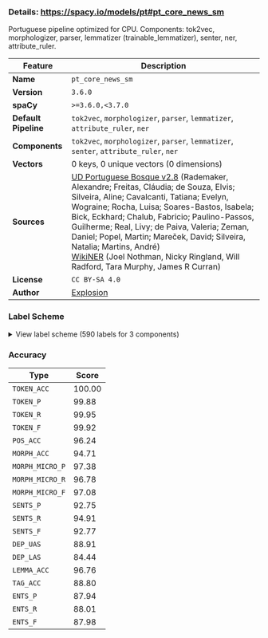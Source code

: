 ### Details: https://spacy.io/models/pt#pt_core_news_sm

Portuguese pipeline optimized for CPU. Components: tok2vec, morphologizer, parser, lemmatizer (trainable_lemmatizer), senter, ner, attribute_ruler.

| Feature | Description |
| --- | --- |
| **Name** | `pt_core_news_sm` |
| **Version** | `3.6.0` |
| **spaCy** | `>=3.6.0,<3.7.0` |
| **Default Pipeline** | `tok2vec`, `morphologizer`, `parser`, `lemmatizer`, `attribute_ruler`, `ner` |
| **Components** | `tok2vec`, `morphologizer`, `parser`, `lemmatizer`, `senter`, `attribute_ruler`, `ner` |
| **Vectors** | 0 keys, 0 unique vectors (0 dimensions) |
| **Sources** | [UD Portuguese Bosque v2.8](https://github.com/UniversalDependencies/UD_Portuguese-Bosque) (Rademaker, Alexandre; Freitas, Cláudia; de Souza, Elvis; Silveira, Aline; Cavalcanti, Tatiana; Evelyn, Wograine; Rocha, Luisa; Soares-Bastos, Isabela; Bick, Eckhard; Chalub, Fabricio; Paulino-Passos, Guilherme; Real, Livy; de Paiva, Valeria; Zeman, Daniel; Popel, Martin; Mareček, David; Silveira, Natalia; Martins, André)<br />[WikiNER](https://figshare.com/articles/Learning_multilingual_named_entity_recognition_from_Wikipedia/5462500) (Joel Nothman, Nicky Ringland, Will Radford, Tara Murphy, James R Curran) |
| **License** | `CC BY-SA 4.0` |
| **Author** | [Explosion](https://explosion.ai) |

### Label Scheme

<details>

<summary>View label scheme (590 labels for 3 components)</summary>

| Component | Labels |
| --- | --- |
| **`morphologizer`** | `Definite=Ind\|Gender=Masc\|Number=Sing\|POS=DET\|PronType=Art`, `Gender=Masc\|Number=Sing\|POS=NOUN`, `Gender=Masc\|Number=Sing\|POS=ADJ`, `Definite=Def\|Gender=Masc\|Number=Sing\|POS=DET\|PronType=Art`, `Gender=Masc\|Number=Sing\|POS=PROPN`, `Number=Sing\|POS=PROPN`, `Mood=Ind\|Number=Sing\|POS=AUX\|Person=3\|Tense=Pres\|VerbForm=Fin`, `Gender=Masc\|Number=Plur\|POS=NOUN`, `Definite=Def\|POS=ADP\|PronType=Art`, `Gender=Fem\|Number=Sing\|POS=NOUN`, `Gender=Fem\|Number=Sing\|POS=ADJ`, `POS=PUNCT`, `NumType=Card\|POS=NUM`, `POS=ADV`, `Gender=Fem\|Number=Plur\|POS=ADJ`, `Gender=Fem\|Number=Plur\|POS=NOUN`, `Definite=Def\|Gender=Masc\|Number=Sing\|POS=ADP\|PronType=Art`, `Gender=Fem\|Number=Sing\|POS=PROPN`, `Gender=Fem\|Number=Sing\|POS=VERB\|VerbForm=Part`, `POS=ADP`, `POS=PRON\|PronType=Rel`, `Mood=Ind\|Number=Sing\|POS=VERB\|Person=3\|Tense=Pres\|VerbForm=Fin`, `POS=SCONJ`, `POS=VERB\|VerbForm=Inf`, `Definite=Def\|Gender=Masc\|Number=Plur\|POS=DET\|PronType=Art`, `Gender=Masc\|Number=Plur\|POS=ADJ`, `POS=CCONJ`, `Definite=Def\|Gender=Fem\|Number=Plur\|POS=DET\|PronType=Art`, `Definite=Def\|Gender=Fem\|Number=Sing\|POS=DET\|PronType=Art`, `Definite=Ind\|Gender=Fem\|Number=Sing\|POS=DET\|PronType=Art`, `Gender=Masc\|Number=Sing\|POS=DET\|PronType=Ind`, `Mood=Sub\|Number=Sing\|POS=AUX\|Person=3\|Tense=Pres\|VerbForm=Fin`, `Definite=Def\|Gender=Masc\|Number=Plur\|POS=ADP\|PronType=Art`, `Gender=Masc\|Number=Plur\|POS=PRON\|PronType=Rel`, `Gender=Fem\|Number=Sing\|POS=PRON\|Person=3\|PronType=Prs`, `Mood=Ind\|Number=Plur\|POS=VERB\|Person=3\|Tense=Pres\|VerbForm=Fin`, `POS=ADV\|Polarity=Neg`, `Gender=Masc\|Number=Sing\|POS=DET\|PronType=Art`, `POS=X`, `Gender=Masc\|Number=Plur\|POS=PRON\|PronType=Dem`, `Gender=Fem\|Number=Plur\|POS=DET\|PronType=Ind`, `Mood=Ind\|Number=Plur\|POS=VERB\|Person=1\|Tense=Pres\|VerbForm=Fin`, `Gender=Masc\|Number=Plur\|POS=PRON\|PronType=Tot`, `Case=Acc\|Gender=Masc\|Mood=Ind\|Number=Plur\|POS=VERB\|Person=1\|PronType=Prs\|Tense=Pres\|VerbForm=Fin`, `Number=Sing\|POS=CCONJ`, `Gender=Masc\|Number=Sing\|POS=VERB\|VerbForm=Part`, `Gender=Masc\|Number=Plur\|POS=DET\|PronType=Dem`, `Case=Acc\|Gender=Masc\|Number=Plur\|POS=VERB\|Person=3\|PronType=Prs\|VerbForm=Inf`, `Gender=Masc\|Number=Sing\|POS=DET\|PronType=Dem`, `Gender=Masc\|Number=Sing\|POS=PRON\|PronType=Rel`, `Case=Acc\|Gender=Fem\|Number=Plur\|POS=VERB\|Person=3\|PronType=Prs\|VerbForm=Inf`, `Gender=Fem\|Number=Plur\|POS=PRON\|PronType=Ind`, `Gender=Masc\|Number=Plur\|POS=DET\|PronType=Prs`, `Case=Acc\|Gender=Masc\|Mood=Sub\|Number=Plur\|POS=VERB\|Person=3\|PronType=Prs\|Tense=Pres\|VerbForm=Fin`, `Number=Plur\|POS=NOUN`, `Mood=Sub\|Number=Plur\|POS=VERB\|Person=3\|Tense=Fut\|VerbForm=Fin`, `POS=AUX\|VerbForm=Inf`, `Gender=Fem\|Number=Plur\|POS=VERB\|VerbForm=Part\|Voice=Pass`, `Case=Nom\|Gender=Masc\|Number=Plur\|POS=PRON\|Person=3\|PronType=Prs`, `Gender=Masc\|Number=Sing\|POS=ADP\|PronType=Dem`, `Gender=Masc\|Number=Sing\|POS=PRON\|PronType=Dem`, `POS=VERB\|VerbForm=Ger`, `Mood=Ind\|Number=Plur\|POS=AUX\|Person=3\|Tense=Pres\|VerbForm=Fin`, `Gender=Masc\|Number=Plur\|POS=VERB\|VerbForm=Part\|Voice=Pass`, `Gender=Masc\|Number=Plur\|POS=PROPN`, `Number=Plur\|POS=AUX\|Person=3\|VerbForm=Inf`, `Gender=Fem\|Number=Sing\|POS=PRON\|PronType=Dem`, `Mood=Ind\|Number=Sing\|POS=VERB\|Person=3\|Tense=Fut\|VerbForm=Fin`, `Gender=Masc\|Number=Plur\|POS=PRON\|PronType=Ind`, `Mood=Ind\|Number=Plur\|POS=VERB\|Person=3\|Tense=Past\|VerbForm=Fin`, `Definite=Def\|Gender=Masc\|Number=Sing\|POS=PRON\|PronType=Art`, `POS=VERB\|VerbForm=Part`, `Gender=Masc\|NumType=Ord\|Number=Sing\|POS=ADJ`, `Mood=Ind\|Number=Sing\|POS=VERB\|Person=3\|Tense=Past\|VerbForm=Fin`, `Gender=Fem\|Number=Sing\|POS=DET\|PronType=Dem`, `Definite=Ind\|Gender=Fem\|Number=Sing\|POS=ADP\|PronType=Art`, `Gender=Fem\|Number=Sing\|POS=PRON\|PronType=Rel`, `Mood=Sub\|Number=Sing\|POS=VERB\|Person=3\|Tense=Pres\|VerbForm=Fin`, `Definite=Def\|Gender=Fem\|Number=Sing\|POS=ADP\|PronType=Art`, `Mood=Ind\|Number=Sing\|POS=AUX\|Person=3\|Tense=Past\|VerbForm=Fin`, `Case=Acc\|Gender=Masc\|Mood=Ind\|Number=Sing\|POS=VERB\|Person=3\|PronType=Prs\|Tense=Pres\|VerbForm=Fin`, `Case=Acc\|Gender=Masc\|Number=Plur\|POS=PRON\|Person=3\|PronType=Prs`, `Gender=Masc\|Number=Sing\|POS=VERB\|VerbForm=Part\|Voice=Pass`, `Case=Dat\|Gender=Masc\|Number=Sing\|POS=PRON\|Person=3\|PronType=Prs`, `Mood=Ind\|Number=Sing\|POS=VERB\|Person=1\|Tense=Pres\|VerbForm=Fin`, `Case=Nom\|Number=Plur\|POS=PRON\|Person=1\|PronType=Prs`, `Mood=Sub\|Number=Plur\|POS=VERB\|Person=1\|Tense=Imp\|VerbForm=Fin`, `Mood=Sub\|Number=Sing\|POS=VERB\|Person=3\|Tense=Fut\|VerbForm=Fin`, `Gender=Fem\|NumType=Ord\|Number=Plur\|POS=ADJ`, `Gender=Fem\|Number=Plur\|POS=DET\|PronType=Prs`, `Gender=Masc\|Number=Plur\|POS=DET\|PronType=Ind`, `Gender=Masc\|NumType=Ord\|Number=Plur\|POS=ADJ`, `Case=Acc\|Gender=Masc\|Mood=Ind\|Number=Plur\|POS=VERB\|Person=3\|PronType=Prs\|Tense=Pres\|VerbForm=Fin`, `NumType=Ord\|POS=ADJ`, `Definite=Def\|Gender=Masc\|Number=Sing\|POS=DET\|PronType=Dem`, `Case=Acc\|Gender=Fem\|Mood=Ind\|Number=Sing\|POS=VERB\|Person=3\|PronType=Prs\|Tense=Pres\|VerbForm=Fin`, `Gender=Masc\|Number=Sing\|POS=PRON\|PronType=Ind`, `Number=Plur\|POS=ADJ`, `Gender=Fem\|Number=Sing\|POS=VERB\|VerbForm=Part\|Voice=Pass`, `Mood=Ind\|Number=Sing\|POS=AUX\|Person=3\|Tense=Fut\|VerbForm=Fin`, `Gender=Masc\|Number=Sing\|POS=SCONJ\|PronType=Dem`, `Mood=Sub\|Number=Sing\|POS=AUX\|Person=3\|Tense=Fut\|VerbForm=Fin`, `Gender=Fem\|Number=Sing\|POS=DET\|PronType=Tot`, `Gender=Fem\|Number=Sing\|POS=PRON\|PronType=Ind`, `Gender=Masc\|Number=Plur\|POS=VERB\|VerbForm=Part`, `Gender=Fem\|Number=Plur\|POS=VERB\|VerbForm=Part`, `Gender=Masc\|NumType=Mult\|Number=Sing\|POS=NUM`, `Number=Sing\|POS=PRON\|PronType=Ind`, `Mood=Ind\|Number=Plur\|POS=AUX\|Person=3\|Tense=Past\|VerbForm=Fin`, `Case=Acc\|Gender=Fem\|Number=Plur\|POS=PRON\|Person=3\|PronType=Prs`, `Mood=Cnd\|Number=Sing\|POS=VERB\|Person=3\|VerbForm=Fin`, `Gender=Fem\|Number=Plur\|POS=PRON\|PronType=Rel`, `Number=Plur\|POS=PRON\|Person=1\|PronType=Prs`, `Mood=Sub\|Number=Plur\|POS=VERB\|Person=3\|Tense=Pres\|VerbForm=Fin`, `Case=Acc\|Gender=Fem\|Number=Sing\|POS=PRON\|Person=3\|PronType=Prs`, `Gender=Masc\|Number=Plur\|POS=DET\|PronType=Tot`, `Gender=Masc\|Number=Sing\|POS=PROPN\|PronType=Art`, `Gender=Fem\|Number=Sing\|POS=DET\|PronType=Prs`, `Case=Acc\|Gender=Masc\|Number=Sing\|POS=PRON\|Person=3\|PronType=Prs`, `Number=Sing\|POS=VERB\|Person=3\|VerbForm=Inf`, `Case=Nom\|Gender=Masc\|Number=Sing\|POS=PRON\|Person=1\|PronType=Prs`, `Mood=Ind\|Number=Sing\|POS=AUX\|Person=1\|Tense=Pres\|VerbForm=Fin`, `Mood=Ind\|Number=Sing\|POS=VERB\|Person=1\|Tense=Past\|VerbForm=Fin`, `Case=Nom\|Gender=Fem\|Number=Sing\|POS=PRON\|Person=3\|PronType=Prs`, `Case=Acc\|Number=Plur\|POS=PRON\|Person=1\|PronType=Prs`, `Mood=Sub\|Number=Sing\|POS=VERB\|Person=3\|Tense=Imp\|VerbForm=Fin`, `Mood=Cnd\|Number=Sing\|POS=AUX\|Person=3\|VerbForm=Fin`, `POS=AUX\|VerbForm=Part`, `POS=SPACE`, `Gender=Fem\|Number=Sing\|POS=DET\|PronType=Ind`, `Case=Nom\|Gender=Masc\|Number=Sing\|POS=PRON\|Person=3\|PronType=Prs`, `Mood=Ind\|Number=Sing\|POS=AUX\|Person=1\|Tense=Past\|VerbForm=Fin`, `Case=Nom\|Number=Sing\|POS=PRON\|Person=1\|PronType=Prs`, `Number=Sing\|POS=PRON\|PronType=Rel`, `Number=Sing\|POS=DET\|PronType=Art`, `Definite=Def\|Gender=Fem\|Number=Plur\|POS=ADP\|PronType=Art`, `Mood=Ind\|Number=Plur\|POS=VERB\|Person=3\|Tense=Imp\|VerbForm=Fin`, `Mood=Ind\|Number=Sing\|POS=AUX\|Person=3\|Tense=Imp\|VerbForm=Fin`, `Gender=Masc\|NumType=Frac\|Number=Sing\|POS=NUM`, `Gender=Masc\|Number=Sing\|POS=DET\|PronType=Prs`, `Mood=Ind\|Number=Sing\|POS=VERB\|Person=3\|Tense=Imp\|VerbForm=Fin`, `Mood=Ind\|Number=Plur\|POS=AUX\|Person=3\|Tense=Imp\|VerbForm=Fin`, `Case=Acc\|Gender=Masc\|Mood=Ind\|Number=Sing\|POS=PRON\|Person=3\|PronType=Prs\|Tense=Pres\|VerbForm=Fin`, `Gender=Fem\|Number=Sing\|POS=ADP\|PronType=Dem`, `Gender=Masc\|Number=Plur\|POS=DET\|PronType=Art`, `Case=Acc\|Gender=Masc\|Number=Sing\|POS=PRON\|Person=1\|PronType=Prs`, `Gender=Fem\|NumType=Ord\|Number=Sing\|POS=ADJ`, `Case=Acc\|Gender=Masc\|Number=Sing\|POS=VERB\|Person=3\|PronType=Prs\|VerbForm=Inf`, `Number=Plur\|POS=VERB\|Person=3\|VerbForm=Inf`, `Definite=Def\|Gender=Masc\|Number=Sing\|POS=SCONJ\|PronType=Art`, `Definite=Def\|POS=SCONJ\|PronType=Art`, `Gender=Masc\|Number=Plur\|POS=ADP\|PronType=Art`, `Mood=Ind\|Number=Sing\|POS=VERB\|Person=3\|Tense=Pqp\|VerbForm=Fin`, `Case=Acc\|Gender=Masc\|Mood=Ind\|Number=Sing\|POS=VERB\|Person=3\|PronType=Prs\|Tense=Past\|VerbForm=Fin`, `Gender=Fem\|Number=Plur\|POS=PRON\|PronType=Dem`, `Gender=Fem\|Number=Plur\|POS=PROPN`, `Case=Acc\|POS=PRON\|PronType=Prs`, `Mood=Ind\|Number=Plur\|POS=VERB\|Person=3\|VerbForm=Fin`, `POS=AUX`, `Case=Acc\|Mood=Ind\|Number=Sing\|POS=VERB\|Person=3\|PronType=Prs\|Tense=Past\|VerbForm=Fin`, `Gender=Masc\|Number=Sing\|POS=ADP\|PronType=Art`, `Gender=Fem\|Number=Sing\|POS=ADP\|PronType=Art`, `POS=INTJ`, `Case=Acc\|Mood=Ind\|Number=Sing\|POS=VERB\|Person=3\|PronType=Prs\|Tense=Pres\|VerbForm=Fin`, `Number=Sing\|POS=PRON\|PronType=Int`, `Gender=Fem\|Number=Sing\|POS=DET\|PronType=Rel`, `Gender=Masc\|Number=Sing\|POS=DET\|PronType=Emp`, `Case=Acc\|Mood=Sub\|Number=Sing\|POS=VERB\|Person=3\|PronType=Prs\|Tense=Pres\|VerbForm=Fin`, `Gender=Masc\|POS=PRON\|PronType=Ind`, `Gender=Fem\|Number=Plur\|POS=DET\|PronType=Rel`, `Gender=Masc\|Number=Sing\|POS=PRON\|Person=3\|PronType=Prs`, `Definite=Ind\|Gender=Masc\|Number=Sing\|POS=ADP\|PronType=Art`, `Mood=Ind\|Number=Sing\|POS=AUX\|Person=3\|Tense=Pqp\|VerbForm=Fin`, `Mood=Ind\|Number=Sing\|POS=VERB\|Person=2\|Tense=Past\|VerbForm=Fin`, `Mood=Ind\|Number=Sing\|POS=AUX\|Person=2\|Tense=Pres\|VerbForm=Fin`, `Case=Dat\|Gender=Masc\|Mood=Ind\|Number=Sing\|POS=VERB\|Person=3\|PronType=Prs\|Tense=Pres\|VerbForm=Fin`, `Case=Acc\|Gender=Fem\|Mood=Ind\|Number=Plur,Sing\|POS=VERB\|Person=3\|PronType=Prs\|Tense=Pres\|VerbForm=Fin`, `Case=Acc\|Number=Sing\|POS=PRON\|Person=3\|PronType=Prs`, `Case=Acc\|Gender=Masc\|POS=VERB\|PronType=Prs\|VerbForm=Inf`, `Mood=Ind\|Number=Plur\|POS=AUX\|Person=3\|Tense=Fut\|VerbForm=Fin`, `Case=Acc\|Gender=Fem\|Mood=Ind\|Number=Sing\|POS=VERB\|Person=3\|PronType=Prs\|Tense=Fut\|VerbForm=Fin`, `Gender=Fem\|Number=Sing\|POS=DET\|PronType=Emp`, `Case=Acc\|Gender=Fem\|Number=Sing\|POS=VERB\|Person=3\|PronType=Prs\|VerbForm=Inf`, `Gender=Masc\|Number=Plur\|POS=NOUN\|Voice=Pass`, `Gender=Fem\|Number=Plur\|POS=PRON\|Person=1\|PronType=Prs`, `Gender=Masc\|Number=Sing\|POS=DET\|PronType=Tot`, `Mood=Ind\|Number=Plur\|POS=VERB\|Person=3\|Tense=Fut\|VerbForm=Fin`, `Case=Acc\|Gender=Fem\|Mood=Ind\|Number=Plur\|POS=VERB\|Person=3\|PronType=Prs\|Tense=Pres\|VerbForm=Fin`, `Gender=Masc\|Number=Sing\|POS=DET\|PronType=Int`, `Case=Acc\|POS=VERB\|PronType=Prs\|VerbForm=Ger`, `Gender=Fem\|Number=Plur\|POS=DET\|PronType=Dem`, `Case=Acc\|Mood=Ind\|Number=Sing\|POS=VERB\|Person=3\|PronType=Prs\|Tense=Imp\|VerbForm=Fin`, `Number=Sing\|POS=ADJ`, `Mood=Cnd\|Number=Sing\|POS=VERB\|Person=1\|VerbForm=Fin`, `Mood=Sub\|Number=Plur\|POS=VERB\|Person=1\|Tense=Pres\|VerbForm=Fin`, `Gender=Fem\|Number=Plur\|POS=DET\|PronType=Tot`, `Gender=Masc\|Number=Plur\|POS=ADP\|PronType=Dem`, `Case=Acc\|Gender=Masc\|Mood=Ind\|Number=Plur\|POS=VERB\|Person=3\|PronType=Prs\|Tense=Past\|VerbForm=Fin`, `Mood=Sub\|Number=Plur\|POS=VERB\|Person=3\|Tense=Imp\|VerbForm=Fin`, `Mood=Cnd\|Number=Plur\|POS=VERB\|Person=3\|VerbForm=Fin`, `Gender=Masc\|Number=Plur\|POS=PRON\|Person=3\|PronType=Prs`, `Case=Acc\|Gender=Fem\|Mood=Ind\|Number=Plur\|POS=VERB\|Person=3\|PronType=Prs\|Tense=Past\|VerbForm=Fin`, `Number=Sing\|POS=AUX\|Person=3\|VerbForm=Inf`, `Gender=Masc\|Number=Plur\|POS=PRON\|PronType=Int`, `Gender=Masc\|Number=Sing\|POS=PRON\|PronType=Int`, `Mood=Ind\|Number=Plur\|POS=VERB\|Person=1\|Tense=Imp\|VerbForm=Fin`, `Gender=Masc\|Number=Plur\|POS=DET\|PronType=Int`, `Gender=Fem\|Number=Plur\|POS=DET\|PronType=Int`, `Gender=Masc\|Number=Sing\|POS=NUM`, `Number=Sing\|POS=NOUN`, `Case=Acc\|Mood=Ind\|Number=Sing\|POS=VERB\|Person=3\|PronType=Prs\|Tense=Fut\|VerbForm=Fin`, `Gender=Fem\|Number=Plur\|POS=ADP\|PronType=Art`, `Gender=Fem\|Number=Plur\|POS=ADP\|PronType=Dem`, `Case=Dat\|Gender=Masc\|Number=Sing\|POS=PRON\|Person=1\|PronType=Prs`, `Mood=Ind\|Number=Sing\|POS=AUX\|Person=1\|Tense=Imp\|VerbForm=Fin`, `Mood=Ind\|Number=Sing\|POS=VERB\|Person=1\|Tense=Imp\|VerbForm=Fin`, `Gender=Masc\|Number=Sing\|POS=PART`, `Number=Sing\|POS=PRON\|Person=3\|PronType=Prs`, `Number=Plur\|POS=DET\|PronType=Ind`, `Case=Acc\|Mood=Ind\|Number=Sing\|POS=AUX\|Person=3\|PronType=Prs\|Tense=Pres\|VerbForm=Fin`, `Case=Dat\|Gender=Masc\|Number=Plur\|POS=VERB\|Person=3\|PronType=Prs\|VerbForm=Inf`, `Gender=Masc\|Number=Sing\|POS=ADV`, `Gender=Masc\|Number=Sing\|POS=DET\|PronType=Rel`, `Case=Dat\|Mood=Ind\|Number=Sing\|POS=VERB\|Person=3\|PronType=Prs\|Tense=Past\|VerbForm=Fin`, `Case=Dat\|Gender=Masc\|Mood=Ind\|Number=Sing\|POS=VERB\|Person=3\|PronType=Prs\|Tense=Past\|VerbForm=Fin`, `Gender=Fem\|Number=Sing\|POS=DET\|PronType=Neg`, `Mood=Sub\|Number=Sing\|POS=AUX\|Person=3\|Tense=Imp\|VerbForm=Fin`, `Case=Dat\|Gender=Masc\|Number=Sing\|POS=AUX\|Person=3\|PronType=Prs\|VerbForm=Ger`, `NumType=Card\|POS=DET`, `Number=Plur\|POS=VERB\|Person=1\|VerbForm=Inf`, `Gender=Fem\|Number=Sing\|POS=PRON\|PronType=Int`, `Mood=Cnd\|Number=Plur\|POS=AUX\|Person=3\|VerbForm=Fin`, `Gender=Masc\|POS=ADJ`, `POS=NOUN`, `POS=AUX\|VerbForm=Ger`, `Case=Dat\|Mood=Ind\|Number=Plur,Sing\|POS=VERB\|Person=1,3\|PronType=Prs\|Tense=Past\|VerbForm=Fin`, `Case=Acc\|Mood=Ind\|Number=Plur,Sing\|POS=VERB\|Person=1,3\|PronType=Prs\|Tense=Pres\|VerbForm=Fin`, `Mood=Ind\|Number=Plur\|POS=AUX\|Person=1\|Tense=Pres\|VerbForm=Fin`, `Case=Acc\|Mood=Ind\|Number=Sing\|POS=VERB\|Person=1\|PronType=Prs\|Tense=Past\|VerbForm=Fin`, `Case=Acc\|Gender=Fem\|Number=Sing\|POS=AUX\|Person=3\|PronType=Prs\|VerbForm=Inf`, `Case=Acc\|Gender=Masc\|Number=Sing\|POS=PRON\|Person=2\|PronType=Prs`, `Mood=Ind\|Number=Sing\|POS=VERB\|Person=2\|Tense=Pres\|VerbForm=Fin`, `Case=Dat\|Gender=Fem\|Number=Sing\|POS=PRON\|Person=3\|PronType=Prs`, `Definite=Def\|Gender=Fem\|Number=Sing\|POS=SCONJ\|PronType=Art`, `Case=Acc\|Mood=Ind\|Number=Plur\|POS=VERB\|Person=1\|PronType=Prs\|Tense=Pres\|VerbForm=Fin`, `Mood=Sub\|Number=Plur\|POS=AUX\|Person=3\|Tense=Fut\|VerbForm=Fin`, `Case=Dat\|Gender=Masc\|Number=Plur\|POS=PRON\|Person=3\|PronType=Prs`, `Gender=Fem\|Number=Sing\|POS=DET\|PronType=Art`, `Gender=Fem\|Number=Sing\|POS=DET`, `Case=Acc\|Gender=Fem\|Mood=Ind\|Number=Plur,Sing\|POS=VERB\|Person=3\|PronType=Prs\|Tense=Past\|VerbForm=Fin`, `Gender=Fem\|Number=Plur\|POS=DET\|PronType=Art`, `Mood=Ind\|Number=Plur\|POS=AUX\|Person=3\|VerbForm=Fin`, `Case=Dat\|Gender=Masc\|Mood=Ind\|Number=Plur,Sing\|POS=VERB\|Person=3\|PronType=Prs\|Tense=Imp\|VerbForm=Fin`, `Case=Dat\|Number=Sing\|POS=PRON\|Person=3\|PronType=Prs`, `Gender=Masc\|Number=Plur\|POS=DET\|PronType=Emp`, `POS=PRON\|PronType=Prs`, `Gender=Masc\|Number=Plur\|POS=DET`, `Case=Dat\|Gender=Fem\|Number=Sing\|POS=VERB\|Person=3\|PronType=Prs\|VerbForm=Inf`, `Case=Dat\|Gender=Masc\|Mood=Ind\|Number=Plur,Sing\|POS=VERB\|Person=3\|PronType=Prs\|Tense=Past\|VerbForm=Fin`, `Case=Acc\|Gender=Masc\|Mood=Ind\|Number=Sing\|POS=VERB\|Person=1,3\|PronType=Prs\|Tense=Past\|VerbForm=Fin`, `Case=Dat\|Gender=Masc\|Mood=Ind\|Number=Plur,Sing\|POS=VERB\|Person=1,3\|PronType=Prs\|Tense=Past\|VerbForm=Fin`, `Mood=Ind\|Number=Sing\|POS=AUX\|Tense=Imp\|VerbForm=Fin`, `Gender=Fem\|Number=Plur\|POS=PRON\|PronType=Tot`, `Definite=Def\|POS=DET\|PronType=Art`, `Case=Acc\|Gender=Masc\|POS=PRON\|PronType=Prs`, `POS=VERB\|VerbForm=Fin`, `Gender=Masc\|NumType=Card\|Number=Sing\|POS=NUM`, `Definite=Def\|Gender=Masc\|Number=Plur\|POS=PRON\|PronType=Art`, `Gender=Masc\|Number=Sing\|POS=DET\|PronType=Neg`, `POS=VERB\|VerbForm=Inf\|Voice=Pass`, `Case=Acc\|Gender=Fem\|Number=Plur\|POS=VERB\|Person=3\|PronType=Prs\|VerbForm=Ger`, `Case=Acc\|Number=Sing\|POS=PRON\|Person=1\|PronType=Prs`, `Gender=Masc\|Number=Sing\|POS=AUX\|VerbForm=Part`, `Case=Acc\|Mood=Ind\|Number=Plur\|POS=VERB\|Person=1\|PronType=Prs\|Tense=Past\|VerbForm=Fin`, `POS=PRON\|Person=3\|PronType=Prs\|Reflex=Yes`, `Number=Plur\|POS=VERB\|Person=3\|Tense=Pres\|VerbForm=Inf`, `Case=Dat\|Gender=Masc\|Number=Plur\|POS=PRON\|Person=1\|PronType=Prs`, `Mood=Ind\|Number=Plur\|POS=AUX\|Person=1\|Tense=Imp\|VerbForm=Fin`, `Gender=Masc\|Number=Sing\|POS=PRON\|Person=1\|PronType=Prs`, `Mood=Sub\|Number=Sing\|POS=VERB\|Person=1\|Tense=Imp\|VerbForm=Fin`, `Number=Sing\|POS=PROPN\|PronType=Art`, `Case=Dat\|Number=Sing\|POS=VERB\|Person=3\|PronType=Prs\|VerbForm=Inf`, `Case=Acc\|Gender=Masc\|Mood=Ind\|Number=Plur\|POS=AUX\|Person=3\|PronType=Prs\|Tense=Imp\|VerbForm=Fin`, `Case=Acc\|Gender=Masc\|Number=Sing\|POS=VERB\|Person=1\|PronType=Prs\|VerbForm=Inf`, `Case=Acc\|Gender=Fem\|Mood=Ind\|Number=Sing\|POS=VERB\|Person=3\|PronType=Prs\|Tense=Pqp\|VerbForm=Fin`, `Mood=Sub\|Number=Plur\|POS=VERB\|Person=1\|Tense=Fut\|VerbForm=Fin`, `Number=Sing\|POS=PRON\|Person=1\|PronType=Prs`, `Gender=Fem\|Number=Sing\|POS=ADJ\|PronType=Dem`, `Case=Acc\|Gender=Masc\|Mood=Ind\|Number=Plur\|POS=VERB\|Person=3\|PronType=Prs\|Tense=Imp\|VerbForm=Fin`, `Case=Acc\|Gender=Fem\|Mood=Ind\|Number=Sing\|POS=VERB\|Person=3\|PronType=Prs\|Tense=Past\|VerbForm=Fin`, `Case=Acc\|Gender=Masc\|Number=Plur\|POS=PRON\|Person=1\|PronType=Prs`, `Number=Plur\|POS=AUX\|Person=1\|Tense=Past`, `Case=Nom\|Gender=Masc\|Number=Plur\|POS=PRON\|Person=1\|PronType=Prs`, `Mood=Ind\|Number=Plur\|POS=VERB\|Person=1\|Tense=Past\|VerbForm=Fin`, `Mood=Ind\|Number=Sing\|POS=VERB\|Person=3\|Tense=Past\|VerbForm=Fin\|Voice=Pass`, `Case=Acc\|Gender=Masc\|Number=Sing\|POS=PRON\|Person=3\|PronType=Dem`, `Gender=Masc\|Number=Sing\|POS=PRON\|PronType=Neg`, `POS=PRON\|PronType=Dem`, `Gender=Masc\|Number=Sing\|POS=DET`, `Case=Acc\|Gender=Masc\|Number=Sing\|POS=ADV\|Person=3\|PronType=Prs`, `Case=Acc\|Gender=Fem\|Number=Sing\|POS=VERB\|Person=3\|PronType=Prs\|VerbForm=Ger`, `POS=PRON\|PronType=Ind`, `Case=Acc\|Gender=Masc\|Mood=Ind\|Number=Plur\|POS=VERB\|Person=3\|PronType=Prs\|Tense=Fut\|VerbForm=Fin`, `Gender=Masc\|Number=Sing\|POS=PRON\|PronType=Tot`, `Case=Dat\|Mood=Ind\|Number=Sing\|POS=VERB\|Person=1,3\|PronType=Prs\|Tense=Past\|VerbForm=Fin`, `Gender=Fem\|Number=Plur\|POS=PRON\|Person=3\|PronType=Prs`, `Case=Acc\|POS=VERB\|PronType=Prs\|VerbForm=Inf`, `Case=Acc\|Gender=Fem\|Number=Sing\|POS=PRON\|Person=1\|PronType=Prs`, `Mood=Ind\|Number=Plur\|POS=VERB\|Person=1\|Tense=Fut\|VerbForm=Fin`, `Gender=Masc\|Number=Sing\|POS=X`, `Case=Nom\|Gender=Fem\|Number=Plur\|POS=PRON\|Person=3\|PronType=Prs`, `Case=Acc\|Gender=Fem\|Mood=Ind\|Number=Sing\|POS=VERB\|Person=1,3\|PronType=Prs\|Tense=Past\|VerbForm=Fin`, `Case=Nom\|Number=Plur\|POS=PRON\|Person=3\|PronType=Prs`, `Case=Dat\|Mood=Ind\|Number=Sing\|POS=VERB\|Person=1,3\|PronType=Prs\|Tense=Pres\|VerbForm=Fin`, `Gender=Masc\|Number=Plur\|POS=DET\|PronType=Rel`, `Gender=Masc\|Number=Sing\|POS=SCONJ`, `Gender=Masc\|Number=Sing\|POS=PRON`, `Gender=Fem\|POS=DET\|PronType=Dem`, `Gender=Masc\|Number=Plur\|POS=NUM`, `Case=Acc\|Gender=Masc\|Number=Sing\|POS=VERB\|Person=3\|PronType=Prs\|VerbForm=Ger`, `Definite=Def\|Gender=Fem\|Number=Plur\|POS=PRON\|PronType=Dem`, `Case=Dat\|Number=Plur\|POS=PRON\|Person=1\|PronType=Prs`, `Mood=Ind\|Number=Sing\|POS=VERB\|Person=1\|Tense=Fut\|VerbForm=Fin`, `Case=Acc\|Mood=Ind\|Number=Sing\|POS=AUX\|Person=1\|PronType=Prs\|Tense=Pres\|VerbForm=Fin`, `Mood=Ind\|Number=Plur\|POS=VERB\|Person=3\|Tense=Pres\|VerbForm=Fin\|Voice=Pass`, `Case=Dat\|Gender=Masc\|Number=Sing\|POS=VERB\|Person=3\|PronType=Prs\|VerbForm=Inf`, `Case=Acc\|Gender=Masc\|Mood=Ind\|Number=Sing\|POS=VERB\|Person=3\|PronType=Prs\|Tense=Imp\|VerbForm=Fin`, `POS=ADP\|PronType=Dem`, `Definite=Def\|Gender=Fem\|POS=ADP\|PronType=Art`, `POS=ADP\|PronType=Art`, `Gender=Masc\|Number=Sing\|POS=ADP`, `Gender=Masc\|Number=Sing\|POS=ADP\|Person=3\|PronType=Prs`, `Mood=Ind\|Number=Plur\|POS=AUX\|Person=3\|Tense=Pqp\|VerbForm=Fin`, `Case=Dat\|Gender=Fem\|Mood=Ind\|Number=Sing\|POS=VERB\|Person=3\|PronType=Prs\|Tense=Past\|VerbForm=Fin`, `Case=Acc\|Gender=Fem\|Mood=Ind\|Number=Plur,Sing\|POS=VERB\|Person=3\|PronType=Prs\|Tense=Imp\|VerbForm=Fin`, `Mood=Ind\|Number=Sing\|POS=VERB\|Tense=Imp\|VerbForm=Fin`, `Case=Dat\|Gender=Fem\|Mood=Ind\|Number=Sing\|POS=VERB\|Person=3\|PronType=Prs\|Tense=Pres\|VerbForm=Fin`, `POS=DET`, `Gender=Fem\|Number=Plur\|POS=DET\|PronType=Emp`, `Definite=Def\|Gender=Fem\|Number=Sing\|POS=PRON\|PronType=Art`, `Case=Acc\|Gender=Masc\|Mood=Sub\|Number=Sing\|POS=VERB\|Person=3\|PronType=Prs\|Tense=Pres\|VerbForm=Fin`, `Case=Dat\|Mood=Ind\|Number=Plur,Sing\|POS=VERB\|Person=1,3\|PronType=Prs\|Tense=Pres\|VerbForm=Fin`, `Number=Plur\|POS=AUX\|Person=1\|VerbForm=Inf`, `Case=Acc\|Gender=Masc\|Mood=Ind\|Number=Sing\|POS=VERB\|Person=1\|PronType=Prs\|Tense=Pres\|VerbForm=Fin`, `Degree=Cmp\|POS=ADJ`, `Gender=Fem\|Number=Plur\|POS=ADP\|PronType=Ind`, `Case=Dat\|Number=Sing\|POS=PRON\|Person=1\|PronType=Prs`, `Definite=Def\|Gender=Masc\|Number=Plur\|POS=PRON\|PronType=Dem`, `Case=Acc\|Mood=Ind\|Number=Plur\|POS=VERB\|Person=3\|PronType=Prs\|Tense=Pres\|VerbForm=Fin`, `Mood=Sub\|Number=Plur\|POS=AUX\|Person=3\|Tense=Imp\|VerbForm=Fin`, `Number=Sing\|POS=VERB\|Person=3\|VerbForm=Inf\|Voice=Pass`, `Mood=Sub\|Number=Plur\|POS=AUX\|Person=3\|Tense=Pres\|VerbForm=Fin`, `Case=Acc\|Mood=Ind\|Number=Plur,Sing\|POS=VERB\|Person=1,3\|PronType=Prs\|Tense=Past\|VerbForm=Fin`, `Case=Acc\|Number=Plur\|POS=VERB\|Person=2\|PronType=Prs\|VerbForm=Inf`, `Mood=Sub\|Number=Sing\|POS=VERB\|Person=3\|PronType=Prs\|Tense=Pres\|VerbForm=Fin`, `Case=Acc\|Gender=Masc\|Mood=Ind\|Number=Sing\|POS=AUX\|Person=3\|PronType=Prs\|Tense=Pres\|VerbForm=Fin`, `Gender=Fem,Masc\|Number=Sing\|POS=PROPN`, `POS=PRON\|PronType=Int`, `Gender=Fem\|Number=Plur\|POS=NUM`, `POS=PRON\|PronType=Neg`, `Gender=Fem\|Number=Sing\|POS=SCONJ\|PronType=Dem`, `POS=SYM`, `Mood=Ind\|Number=Plur\|POS=VERB\|Person=3\|Tense=Pqp\|VerbForm=Fin`, `Gender=Fem\|Number=Sing\|POS=X`, `Case=Dat\|Mood=Ind\|Number=Plur\|POS=VERB\|Person=1\|PronType=Prs\|Tense=Pres\|VerbForm=Fin`, `Gender=Masc\|NumType=Sets\|Number=Sing\|POS=NUM`, `Foreign=Yes\|POS=NOUN`, `Case=Dat\|Gender=Fem\|Number=Sing\|POS=VERB\|Person=3\|PronType=Prs\|VerbForm=Ger`, `Case=Acc\|POS=AUX\|PronType=Prs\|VerbForm=Inf`, `Case=Acc\|Gender=Masc\|Mood=Ind\|Number=Plur,Sing\|POS=VERB\|Person=3\|PronType=Prs\|Tense=Pres\|VerbForm=Fin`, `Number=Sing\|POS=DET\|PronType=Ind`, `Case=Nom\|Number=Sing\|POS=PRON\|Person=3\|PronType=Prs`, `Number=Plur\|POS=PRON\|PronType=Int`, `Definite=Def\|Gender=Masc\|Number=Plur\|POS=SCONJ\|PronType=Art`, `Gender=Masc\|Number=Plur\|POS=PRON\|PronType=Prs`, `Number=Sing\|POS=VERB\|VerbForm=Part\|Voice=Pass`, `Case=Acc\|Gender=Fem\|Mood=Ind\|Number=Plur\|POS=VERB\|Person=3\|PronType=Prs\|Tense=Imp\|VerbForm=Fin`, `Gender=Masc\|Number=Plur\|POS=ADP\|PronType=Ind`, `Gender=Fem\|Number=Sing\|POS=PRON\|PronType=Prs`, `Mood=Ind\|Number=Plur\|POS=AUX\|Person=1\|Tense=Past\|VerbForm=Fin`, `Case=Acc\|Gender=Fem\|Mood=Ind\|Number=Sing\|POS=VERB\|Person=1,3\|PronType=Prs\|Tense=Pres\|VerbForm=Fin`, `Gender=Fem\|Number=Sing\|POS=PRON\|Person=1\|PronType=Prs`, `Case=Nom\|Gender=Fem\|Number=Sing\|POS=PRON\|Person=1\|PronType=Prs`, `Case=Acc\|Gender=Fem\|Mood=Ind\|Number=Sing\|POS=VERB\|Person=1\|PronType=Prs\|Tense=Past\|VerbForm=Fin`, `Mood=Sub\|Number=Sing\|POS=VERB\|Person=1\|Tense=Fut\|VerbForm=Fin`, `Definite=Ind\|Gender=Fem\|Number=Sing\|POS=SCONJ\|PronType=Art`, `Number=Sing\|POS=VERB`, `Number=Sing\|POS=DET`, `Mood=Cnd\|Number=Plur\|POS=VERB\|Person=3\|VerbForm=Fin\|Voice=Pass`, `NumType=Mult\|POS=NUM`, `Gender=Fem\|Number=Sing\|POS=PRON\|PronType=Neg`, `Mood=Ind\|POS=VERB\|Tense=Imp\|VerbForm=Fin`, `Case=Acc\|Gender=Masc\|Mood=Ind\|Number=Sing\|POS=VERB\|Person=2\|PronType=Prs\|Tense=Past\|VerbForm=Fin`, `Number=Plur\|POS=PRON\|Person=2\|PronType=Prs`, `NumType=Card\|Number=Plur\|POS=NUM`, `Case=Acc\|Gender=Masc\|Mood=Ind\|Number=Sing\|POS=AUX\|Person=3\|PronType=Prs\|Tense=Past\|VerbForm=Fin`, `Case=Acc\|Number=Sing\|POS=VERB\|Person=3\|PronType=Prs\|VerbForm=Ger`, `Case=Acc\|Mood=Sub\|Number=Plur\|POS=VERB\|Person=3\|PronType=Prs\|Tense=Pres\|VerbForm=Fin`, `Mood=Ind\|Number=Sing\|POS=VERB\|Person=2\|Tense=Fut\|VerbForm=Fin`, `Case=Acc\|Gender=Masc\|Mood=Ind\|Number=Sing\|POS=AUX\|Person=3\|PronType=Prs\|Tense=Imp\|VerbForm=Fin`, `Gender=Fem\|Number=Sing\|POS=SCONJ\|PronType=Rel`, `Case=Acc\|Mood=Ind\|Number=Plur\|POS=VERB\|Person=1,3\|PronType=Prs\|Tense=Pres\|VerbForm=Fin`, `Gender=Fem\|Number=Sing\|POS=DET\|PronType=Int`, `Gender=Masc\|Number=Sing\|POS=ADV\|Polarity=Neg`, `Case=Acc\|Gender=Masc\|Mood=Ind\|Number=Plur,Sing\|POS=VERB\|Person=3\|PronType=Prs\|Tense=Imp\|VerbForm=Fin`, `Case=Acc\|Mood=Ind\|Number=Sing\|POS=VERB\|Person=1,3\|PronType=Prs\|Tense=Past\|VerbForm=Fin`, `Case=Acc\|Number=Sing\|POS=VERB\|Person=1\|PronType=Prs\|VerbForm=Inf`, `Number=Sing\|POS=VERB\|Person=1\|VerbForm=Inf`, `Definite=Def\|Gender=Masc\|POS=ADP\|PronType=Art`, `Gender=Masc\|POS=NOUN`, `Gender=Masc\|NumType=Ord\|Number=Sing\|POS=NOUN`, `Definite=Def\|Gender=Fem\|Number=Plur\|POS=SCONJ\|PronType=Art`, `POS=ADJ`, `Gender=Fem\|Number=Sing\|POS=ADV\|PronType=Ind`, `Mood=Sub\|Number=Sing\|POS=VERB\|Person=1\|Tense=Pres\|VerbForm=Fin`, `Case=Acc\|Gender=Masc\|Number=Sing\|POS=PRON\|PronType=Prs`, `Case=Dat\|Number=Plur\|POS=PRON\|Person=2\|PronType=Prs`, `Case=Acc\|Number=Plur\|POS=VERB\|Person=1\|PronType=Prs\|VerbForm=Inf`, `Number=Sing\|POS=PRON\|PronType=Tot`, `Number=Sing\|POS=DET\|PronType=Rel`, `Gender=Fem\|Number=Plur\|POS=VERB`, `Case=Dat\|Gender=Fem\|Mood=Ind\|Number=Plur\|POS=VERB\|Person=3\|PronType=Prs\|Tense=Pres\|VerbForm=Fin`, `Case=Acc\|Gender=Masc\|Number=Sing\|POS=AUX\|Person=3\|PronType=Prs\|VerbForm=Inf`, `Case=Acc\|Gender=Masc\|Number=Plur,Sing\|POS=VERB\|Person=3\|PronType=Prs\|VerbForm=Inf`, `Case=Acc\|Gender=Fem\|Number=Sing\|POS=VERB\|PronType=Prs\|VerbForm=Inf`, `Number=Sing\|POS=DET\|PronType=Tot`, `Case=Acc\|Gender=Masc\|Number=Plur\|POS=VERB\|Person=3\|PronType=Prs\|VerbForm=Ger`, `NumType=Range\|POS=NUM`, `Case=Dat\|Mood=Ind\|Number=Plur\|POS=VERB\|Person=3\|PronType=Prs\|Tense=Pres\|VerbForm=Fin`, `Mood=Sub\|POS=VERB\|Tense=Pres\|VerbForm=Fin`, `Number=Plur\|POS=PRON\|PronType=Rel`, `Case=Dat\|Gender=Masc\|Mood=Cnd\|Number=Sing\|POS=VERB\|Person=3\|PronType=Prs\|VerbForm=Fin`, `Case=Acc\|Gender=Fem\|Mood=Cnd\|Number=Sing\|POS=VERB\|Person=3\|PronType=Prs\|VerbForm=Fin`, `Case=Dat\|Gender=Fem\|Number=Plur\|POS=VERB\|Person=3\|PronType=Prs\|VerbForm=Inf`, `Case=Acc\|Gender=Fem\|Mood=Ind\|Number=Sing\|POS=AUX\|Person=3\|PronType=Prs\|Tense=Pres\|VerbForm=Fin`, `Case=Acc\|Mood=Sub\|Number=Sing\|POS=AUX\|Person=3\|PronType=Prs\|Tense=Pres\|VerbForm=Fin`, `Case=Acc\|Gender=Masc\|Mood=Ind\|Number=Sing\|POS=VERB\|Person=3\|PronType=Prs\|Tense=Fut\|VerbForm=Fin`, `Case=Dat\|Gender=Masc\|Number=Sing\|POS=VERB\|Person=3\|PronType=Prs\|VerbForm=Ger`, `Case=Acc\|Gender=Masc\|Number=Plur\|POS=VERB\|Person=1\|PronType=Prs\|VerbForm=Inf`, `Case=Dat\|Gender=Masc\|Mood=Ind\|Number=Plur,Sing\|POS=VERB\|Person=1,3\|PronType=Prs\|Tense=Pres\|VerbForm=Fin`, `Case=Acc\|Gender=Fem\|Mood=Ind\|Number=Plur,Sing\|POS=VERB\|Person=1,3\|PronType=Prs\|Tense=Past\|VerbForm=Fin`, `Gender=Fem\|Number=Plur\|POS=PRON\|PronType=Int`, `Case=Acc\|Gender=Fem\|Mood=Ind\|Number=Plur,Sing\|POS=VERB\|Person=1,3\|PronType=Prs\|Tense=Imp\|VerbForm=Fin`, `Number=Sing\|POS=VERB\|Person=1\|VerbForm=Inf\|Voice=Pass`, `Case=Acc\|Gender=Fem\|Mood=Ind\|Number=Sing\|POS=VERB\|Person=3\|PronType=Prs\|Tense=Imp\|VerbForm=Fin`, `Gender=Masc\|Number=Plur\|POS=SCONJ\|PronType=Dem`, `NumType=Frac\|POS=NUM`, `Gender=Masc\|Number=Sing\|POS=PRON\|Person=2\|PronType=Prs`, `Case=Dat\|Gender=Fem\|Mood=Ind\|Number=Sing\|POS=VERB\|Person=1,3\|PronType=Prs\|Tense=Pres\|VerbForm=Fin`, `Gender=Fem\|Number=Sing\|POS=ADP\|PronType=Ind`, `Gender=Masc\|Mood=Ind\|Number=Sing\|POS=VERB\|Person=3\|VerbForm=Fin`, `Case=Acc\|Gender=Masc\|Mood=Ind\|Number=Plur,Sing\|POS=VERB\|Person=3\|PronType=Prs\|Tense=Past\|VerbForm=Fin`, `Mood=Imp\|Number=Sing\|POS=VERB\|Person=2\|VerbForm=Fin`, `Gender=Fem\|Number=Sing\|POS=ADV\|PronType=Rel`, `Mood=Cnd\|POS=VERB\|VerbForm=Fin`, `Case=Dat\|Gender=Masc\|Mood=Cnd\|Number=Sing\|POS=VERB\|Person=1,3\|PronType=Prs\|VerbForm=Fin`, `Mood=Ind\|Number=Plur\|POS=VERB\|Person=3\|Tense=Past\|VerbForm=Fin\|Voice=Pass`, `Case=Dat\|Gender=Masc\|Mood=Ind\|Number=Plur\|POS=VERB\|Person=3\|PronType=Prs\|Tense=Imp\|VerbForm=Fin`, `Gender=Masc\|Number=Sing\|POS=PRON\|PronType=Prs`, `Gender=Masc\|Number=Sing\|POS=ADP\|PronType=Ind`, `Case=Acc\|Gender=Fem\|Number=Plur\|POS=VERB\|Person=3\|PronType=Prs\|VerbForm=Inf\|Voice=Pass`, `POS=VERB\|VerbForm=Part\|Voice=Pass`, `Case=Dat\|Mood=Cnd\|Number=Sing\|POS=VERB\|Person=1,3\|PronType=Prs\|VerbForm=Fin`, `Mood=Ind\|Number=Sing\|POS=VERB\|Person=3\|Tense=Pres\|VerbForm=Fin\|Voice=Pass`, `Number=Sing\|POS=X`, `POS=PROPN`, `Mood=Cnd\|Number=Plur\|POS=VERB\|Person=1\|VerbForm=Fin`, `Case=Acc\|Number=Sing\|POS=VERB\|Person=3\|PronType=Prs\|VerbForm=Inf`, `Case=Dat\|Number=Plur\|POS=PRON\|Person=3\|PronType=Prs`, `Case=Acc\|Gender=Fem\|Mood=Ind\|Number=Plur\|POS=VERB\|Person=3\|PronType=Prs\|Tense=Pres\|VerbForm=Fin\|Voice=Pass`, `Gender=Masc\|Number=Sing\|POS=ADV\|PronType=Int`, `Case=Dat\|Mood=Ind\|Number=Sing\|POS=AUX\|Person=1,3\|PronType=Prs\|Tense=Past\|VerbForm=Fin`, `Case=Acc\|Gender=Masc\|Mood=Ind\|Number=Sing\|POS=VERB\|Person=3\|PronType=Prs\|Tense=Past\|VerbForm=Fin\|Voice=Pass`, `Case=Acc\|Number=Plur\|POS=VERB\|Person=3\|PronType=Prs\|VerbForm=Inf`, `Mood=Ind\|Number=Plur\|POS=VERB\|Person=3\|Tense=Imp\|VerbForm=Fin\|Voice=Pass`, `Case=Dat\|Gender=Fem\|Number=Plur\|POS=PRON\|Person=3\|PronType=Prs`, `Case=Acc,Dat\|Gender=Fem\|Number=Sing\|POS=PRON\|Person=3\|PronType=Prs`, `Case=Acc\|Gender=Masc\|Number=Sing\|POS=PRON\|Person=3\|PronType=Int`, `Mood=Ind\|Number=Sing\|POS=AUX\|Person=1\|Tense=Pqp\|VerbForm=Fin`, `Case=Acc\|Gender=Masc\|POS=AUX\|PronType=Prs\|VerbForm=Ger`, `Case=Acc\|Gender=Fem\|POS=AUX\|PronType=Prs\|VerbForm=Ger`, `Case=Acc\|Gender=Fem\|Mood=Sub\|Number=Plur\|POS=VERB\|Person=3\|PronType=Prs\|Tense=Pres\|VerbForm=Fin\|Voice=Pass`, `Case=Dat\|Number=Plur\|POS=VERB\|Person=1\|PronType=Prs\|VerbForm=Inf`, `Case=Acc\|Gender=Masc\|Mood=Sub\|Number=Plur\|POS=VERB\|Person=3\|PronType=Prs\|Tense=Pres\|VerbForm=Fin\|Voice=Pass`, `Case=Acc\|Gender=Masc\|Number=Sing\|POS=AUX\|Person=3\|PronType=Prs\|VerbForm=Ger`, `Mood=Ind\|Number=Plur\|POS=AUX\|Person=1\|Tense=Fut\|VerbForm=Fin`, `Case=Acc\|Mood=Ind\|Number=Plur,Sing\|POS=VERB\|Person=1,3\|PronType=Prs\|Tense=Imp\|VerbForm=Fin`, `Gender=Fem\|Number=Plur\|POS=PRON\|PronType=Prs`, `Gender=Fem\|Number=Plur\|POS=X`, `Definite=Def\|Gender=Masc\|Number=Plur\|POS=PRON\|PronType=Rel`, `Definite=Ind\|Gender=Fem\|POS=DET\|PronType=Art`, `Case=Acc\|Gender=Fem\|Mood=Ind\|Number=Sing\|POS=VERB\|Person=3\|PronType=Prs\|Tense=Pres\|VerbForm=Fin\|Voice=Pass`, `Mood=Ind\|Number=Sing\|POS=VERB\|Tense=Pqp\|VerbForm=Fin`, `Case=Dat\|Gender=Masc\|Mood=Ind\|Number=Plur\|POS=VERB\|Person=3\|PronType=Prs\|Tense=Pres\|VerbForm=Fin`, `Mood=Sub\|Number=Sing\|POS=VERB\|Tense=Pres\|VerbForm=Fin`, `Number=Sing\|POS=NUM`, `Number=Plur\|POS=PROPN`, `Case=Dat\|POS=PRON\|PronType=Prs`, `Gender=Masc\|Number=Sing\|POS=VERB`, `Case=Acc\|Mood=Ind\|Number=Sing\|POS=VERB\|Person=3\|PronType=Prs\|Tense=Pres\|VerbForm=Fin\|Voice=Pass`, _(truncated: full list in pipeline meta)_ |
| **`parser`** | `ROOT`, `acl`, `acl:relcl`, `advcl`, `advmod`, `amod`, `appos`, `aux`, `aux:pass`, `case`, `cc`, `ccomp`, `compound`, `conj`, `cop`, `csubj`, `dep`, `det`, `discourse`, `expl`, `fixed`, `flat`, `flat:foreign`, `flat:name`, `iobj`, `mark`, `nmod`, `nsubj`, `nsubj:pass`, `nummod`, `obj`, `obl`, `obl:agent`, `parataxis`, `punct`, `xcomp` |
| **`ner`** | `LOC`, `MISC`, `ORG`, `PER` |

</details>

### Accuracy

| Type | Score |
| --- | --- |
| `TOKEN_ACC` | 100.00 |
| `TOKEN_P` | 99.88 |
| `TOKEN_R` | 99.95 |
| `TOKEN_F` | 99.92 |
| `POS_ACC` | 96.24 |
| `MORPH_ACC` | 94.71 |
| `MORPH_MICRO_P` | 97.38 |
| `MORPH_MICRO_R` | 96.78 |
| `MORPH_MICRO_F` | 97.08 |
| `SENTS_P` | 92.75 |
| `SENTS_R` | 94.91 |
| `SENTS_F` | 92.77 |
| `DEP_UAS` | 88.91 |
| `DEP_LAS` | 84.44 |
| `LEMMA_ACC` | 96.76 |
| `TAG_ACC` | 88.80 |
| `ENTS_P` | 87.94 |
| `ENTS_R` | 88.01 |
| `ENTS_F` | 87.98 |